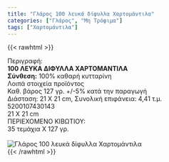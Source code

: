 ```yaml
---
title: "Γλάρος 100 λευκά δίφυλλα Χαρτομάντιλα"
categories: ["Γλάρος", "Μη Τρόφιμα"]
tags: ["Χαρτομάντιλα"]
---
```

{{< rawhtml >}}

<div class="sload197"><div class="product"><div id="sistatika">Περιγραφή:</div><div class="alltext"><b>100 ΛΕΥΚΑ ΔΙΦΥΛΛΑ ΧΑΡΤΟΜΑΝΤΙΛΑ</b><br><b>Σύνθεση:</b> 100% καθαρή κυτταρίνη<br></div><div id="loipa">Λοιπά στοιχεία προϊόντος</div><div class="alltext">Καθ. βάρος 127 γρ. +/-5% κατά την παραγωγή<br>Διάσταση: 21 Χ 21 cm, Συνολική επιφάνεια: 4,41 τ.μ.</div><div id="barcode"><div id="barimage1"></div><span id="bartext">5200107430143</span></div><div id="varos"><div id="dimimg"></div><span id="varostext">21 Χ 21 cm</span></div><div id="kivotio">ΠΕΡΙΕΧΟΜΕΝΟ ΚΙΒΩΤΙΟΥ:<br>35 τεμάχια Χ 127 γρ.</div><br><div class="pimg"><img alt="Γλάρος 100 λευκά δίφυλλα Χαρτομάντιλα" title="Γλάρος 100 λευκά δίφυλλα Χαρτομάντιλα" src="/media/images/glaros-100-leuka-difylla-xartomantila.jpg"></div></div></div>
{{< /rawhtml >}}


